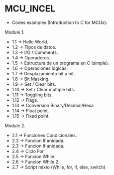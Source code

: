 # MCU_INCEL

- Codes examples (Introduction to C for MCUs):

Module 1.
- 1.1 -> Hello World.  
- 1.2 -> Tipos de datos.
- 1.3 -> I/O / Comments.
- 1.4 -> Operadores.
- 1.5 -> Estructura de un programa en C (simple).
- 1.6 -> Operaciones lógicas.
- 1.7 -> Desplazamiento bit a bit.
- 1.8 -> Bit Masking. 
- 1.9 -> Set / Clear bits.
- 1.10 -> Set / Clear multiple bits.
- 1.11 -> Toggling bits.
- 1.12 -> Flags.
- 1.13 -> Conversion Binary/Decimal/Hexa
- 1.14 -> Float point.
- 1.15 -> Fixed point.

Module 2.

- 2.1 -> Funciones Condicionales.
- 2.2 -> Funcion If anidada.
- 2.3 -> Funcion If anidada.
- 2.4 -> Ciclo For
- 2.5 -> Funcion While.
- 2.6 -> Funcion While 2.
- 2.7 -> Script mixto (While, for, if, else, switch)
  
